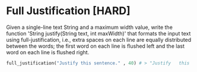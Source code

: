 # Full Justification [HARD]

Given a single-line text String and a maximum width value, write the function 'String justify(String text, int maxWidth)' that formats the input text using full-justification, i.e., extra spaces on each line are equally distributed between the words; the first word on each line is flushed left and the last word on each line is flushed right.

```python
full_justification("Justify this sentence." , 40) # > "Justify   this   sentence."
```
